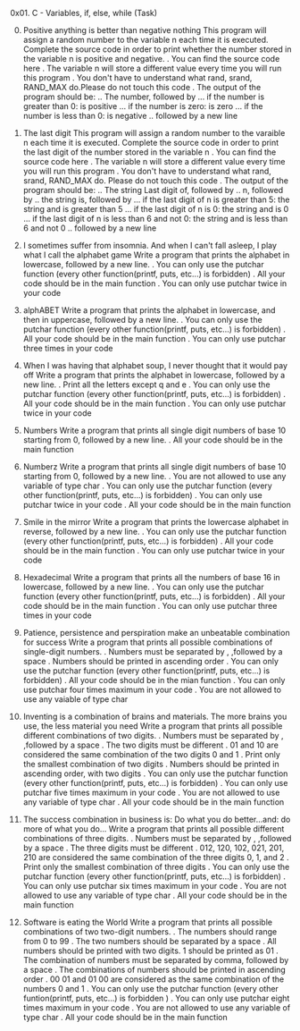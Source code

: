 0x01. C - Variables, if, else, while (Task)

0. Positive anything is better than negative nothing
This program will assign a random number to the variable n each time it is executed. Complete the source code in order to print whether the number stored in the variable n is positive and negative.
. You can find the source code here
. The variable n will store a different value every time you will run this program
. You don't have to understand what rand, srand, RAND_MAX do.Please do not touch this code
. The output of the program should be:
.. The number, followed by
... if the number is greater than 0: is positive
... if the number is zero: is zero
... if the number is less than 0: is negative
.. followed by a new line

1. The last digit
This program will assign a random number to the varaible n each time it is executed. Complete the source code in order to print the last digit of the number stored in the variable n
. You can find the source code here
. The variable n will store a different value every time you will run this program
. You don't have to understand what rand, srand, RAND_MAX do. Please do not touch this code
. The output of the program should be:
.. The string Last digit of, followed by
.. n, followed by
.. the string is, followed by
... if the last digit of n is greater than 5: the string and is greater than 5
... if the last digit of n is 0: the string and is 0
... if the last digit of n is less than 6 and not 0: the string and is less than 6 and not 0
.. followed by a new line

2. I sometimes suffer from insomnia. And when I can't fall asleep, I play what I call the alphabet game
Write a program that prints the alphabet in lowercase, followed by a new line.
. You can only use the putchar function (every other function(printf, puts, etc...) is forbidden)
. All your code should be in the main function
. You can only use putchar twice in your code

3. alphABET
Write a program that prints the alphabet in lowercase, and then in uppercase, followed by a new line.
. You can only use the putchar function (every other function(printf, puts, etc...) is forbidden)
. All your code should be in the main function
. You can only use putchar three times in your code

4. When I was having that alphabet soup, I never thought that it would pay off
Write a program that prints the alphabet in lowercase, followed by a new line.
. Print all the letters except q and e
. You can only use the putchar function (every other function(printf, puts, etc...) is forbidden)
. All your code should be in the main function
. You can only use putchar twice in your code

5. Numbers
Write a program that prints all single digit numbers of base 10 starting from 0, followed by a new line.
. All your code should be in the main function

6. Numberz
Write a program that prints all single digit numbers of base 10 starting from 0, followed by a new line.
. You are not allowed to use any variable of type char
. You can only use the putchar function (every other function(printf, puts, etc...) is forbidden)
. You can only use putchar twice in your code
. All your code should be in the main function

7. Smile in the mirror
Write a program that prints the lowercase alphabet in reverse, followed by a new line.
. You can only use the putchar function (every other function(printf, puts, etc...) is forbidden)
. All your code should be in the main function
. You can only use putchar twice in your code

8. Hexadecimal
Write a program that prints all the numbers of base 16 in lowercase, followed by a new line.
. You can only use the putchar function (every other function(printf, puts, etc...) is forbidden)
. All your code should be in the main function
. You can only use putchar three times in your code

9. Patience, persistence and perspiration make an unbeatable combination for success
Write a program that prints all possible combinations of single-digit numbers.
. Numbers must be separated by , ,followed by a space
. Numbers should be printed in ascending order
. You can only use the putchar function (every other function(printf, puts, etc...) is forbidden)
. All your code should be in the mian function
. You can only use putchar four times maximum in your code
. You are not allowed to use any vaiable of type char

10. Inventing is a combination of brains and materials. The more brains you use, the less material you need
Write a program that prints all possible different combinations of two digits.
. Numbers must be separated by , ,followed by a space
. The two digits must be different
. 01 and 10 are considered the same combination of the two digits 0 and 1
. Print only the smallest combination of two digits
. Numbers should be printed in ascending order, with two digits
. You can only use the putchar function (every other function(printf, puts, etc...) is forbidden)
. You can only use putchar five times maximum in your code
. You are not allowed to use any variable of type char
. All your code should be in the main function

11. The success combination in business is: Do what you do better...and: do more of what you do...
Write a program that prints all possible different combinations of three digits.
. Numbers must be separated by , ,followed by a space
. The three digits must be different
. 012, 120, 102, 021, 201, 210 are considered the same combination of the three digits 0, 1, and 2
. Print only the smallest combination of three digits
. You can only use the putchar function (every other function(printf, puts, etc...) is forbidden)
. You can only use putchar six times maximum in your code
. You are not allowed to use any variable of type char
. All your code should be in the main function

12. Software is eating the World
Write a program that prints all possible combinations of two two-digit numbers.
. The numbers should range from 0 to 99
. The two numbers should be separated by a space
. All numbers should be printed with two digits. 1 should be printed as 01
. The combination of numbers must be separated by comma, followed by a space
. The combinations of numbers should be printed in ascending order
. 00 01 and 01 00 are considered as the same combination of the numbers 0 and 1
. You can only use the putchar function (every other funtion(printf, puts, etc...) is forbidden )
. You can only use putchar eight times maximum in your code
. You are not allowed to use any variable of type char
. All your code should be in the main function

